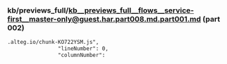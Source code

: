 ### kb/previews_full/kb__previews_full__flows__service-first__master-only@guest.har.part008.md.part001.md (part 002)

```md
.alteg.io/chunk-KO722YSM.js",
                "lineNumber": 0,
                "columnNumber":
```

```
